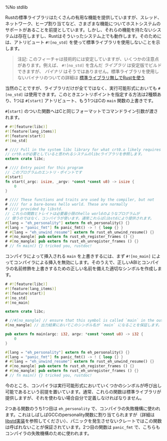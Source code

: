 %No stdlib
<!-- % No stdlib -->

<!-- Rust’s standard library provides a lot of useful functionality, but assumes -->
<!-- support for various features of its host system: threads, networking, heap -->
<!-- allocation, and others. There are systems that do not have these features, -->
<!-- however, and Rust can work with those too! To do so, we tell Rust that we -->
<!-- don’t want to use the standard library via an attribute: `#![no_std]`. -->
Rustの標準ライブラリはたくさんの有用な機能を提供していますが、スレッド、ネットワーク、ヒープ割り当てなど、さまざまな機能についてホストシステムのサポートがあることを前提としています。しかし、それらの機能を持たないシステムは存在しますし、Rustはそういったシステム上でも動作します。そのためには、アトリビュート `#![no_std]` を使って標準ライブラリを使用しないことを示します。

<!-- > Note: This feature is technically stable, but there are some caveats. For -->
<!-- > one, you can build a `#![no_std]` _library_ on stable, but not a _binary_. -->
<!-- > For details on libraries without the standard library, see [the chapter on -->
<!-- > `#![no_std]`](using-rust-without-the-standard-library.html) -->
> 注記: このフィーチャは技術的には安定していますが、いくつかの注意点があります。例えば、 `#![no_std]` を含んだ _ライブラリ_ は安定版でビルドできますが、 _バイナリ_ はそうではありません。標準ライブラリを使用しないバイナリのついての詳細は [標準ライブラリ無しでRustを使う](using-rust-without-the-standard-library.html)

<!-- Obviously there's more to life than just libraries: one can use -->
<!-- `#[no_std]` with an executable, controlling the entry point is -->
<!-- possible in two ways: the `#[start]` attribute, or overriding the -->
<!-- default shim for the C `main` function with your own. -->
当然のことですが、ライブラリだけが全てではなく、実行可能形式においても `#[no_std]` は使用できます。このときエントリポイントを指定する方法は2種類あり、1つは `#[start]` アトリビュート、もう1つはCの `main` 関数の上書きです。

<!-- The function marked `#[start]` is passed the command line parameters -->
<!-- in the same format as C: -->
`#[start]` のついた関数へはCと同じフォーマットでコマンドライン引数が渡されます。

```rust
# #![feature(libc)]
#![feature(lang_items)]
#![feature(start)]
#![no_std]

# //// Pull in the system libc library for what crt0.o likely requires
// crt0.oが必要としていると思われるシステムのlibcライブラリを参照します。
extern crate libc;

# //// Entry point for this program
// このプログラムのエントリ・ポイントです
#[start]
fn start(_argc: isize, _argv: *const *const u8) -> isize {
    0
}

# //// These functions and traits are used by the compiler, but not
# //// for a bare-bones hello world. These are normally
# //// provided by libstd.
// これらの関数とトレイトは必要最小限のhello worldのようなプログラムが
// 使うのではなく、コンパイラが使います。通常これらはlibstdにより提供されます。
#[lang = "eh_personality"] extern fn eh_personality() {}
#[lang = "panic_fmt"] fn panic_fmt() -> ! { loop {} }
# #[lang = "eh_unwind_resume"] extern fn rust_eh_unwind_resume() {}
# #[no_mangle] pub extern fn rust_eh_register_frames () {}
# #[no_mangle] pub extern fn rust_eh_unregister_frames () {}
# // fn main() {} tricked you, rustdoc!
```

<!-- To override the compiler-inserted `main` shim, one has to disable it -->
<!-- with `#![no_main]` and then create the appropriate symbol with the -->
<!-- correct ABI and the correct name, which requires overriding the -->
<!-- compiler's name mangling too: -->
コンパイラによって挿入される `main` を上書きするには、まず `#![no_main]` によってコンパイラによる挿入を無効にします。そのうえで、正しいABIとコンパイラの名前修飾を上書きするための正しい名前を備えた適切なシンボルを作成します。

```rust
# #![feature(libc)]
#![feature(lang_items)]
#![feature(start)]
#![no_std]
#![no_main]

extern crate libc;

# //#[no_mangle] // ensure that this symbol is called `main` in the output
#[no_mangle] // 出力結果においてこのシンボル名が `main` になることを保証します。

pub extern fn main(argc: i32, argv: *const *const u8) -> i32 {
    0
}

#[lang = "eh_personality"] extern fn eh_personality() {}
#[lang = "panic_fmt"] fn panic_fmt() -> ! { loop {} }
# #[lang = "eh_unwind_resume"] extern fn rust_eh_unwind_resume() {}
# #[no_mangle] pub extern fn rust_eh_register_frames () {}
# #[no_mangle] pub extern fn rust_eh_unregister_frames () {}
# // fn main() {} tricked you, rustdoc!
```


<!-- The compiler currently makes a few assumptions about symbols which are available -->
<!-- in the executable to call. Normally these functions are provided by the standard -->
<!-- library, but without it you must define your own. -->
今のところ、コンパイラは実行可能形式においていくつかのシンボルが呼び出し可能であるという前提を置いています。通常、これらの関数は標準ライブラリが提供しますが、それを使わない場合自分で定義しなければなりません。

<!-- The first of these two functions, `eh_personality`, is used by the -->
<!-- failure mechanisms of the compiler. This is often mapped to GCC's -->
<!-- personality function (see the -->
<!-- [libstd implementation](../std/rt/unwind/index.html) for more -->
<!-- information), but crates which do not trigger a panic can be assured -->
<!-- that this function is never called. The second function, `panic_fmt`, is -->
<!-- also used by the failure mechanisms of the compiler. -->
2つある関数のうち1つ目は `eh_personality` で、コンパイラの失敗機構に使われます。これはしばしばGCCのpersonality関数に割り当てられますが（詳細は[libstd実装](../std/rt/unwind/index.html)を参照してください）、パニックを発生させないクレートではこの関数は呼ばれないことが保証されています。2つ目の関数は `panic_fmt` で、こちらもコンパイラの失敗機構のために使われます。
